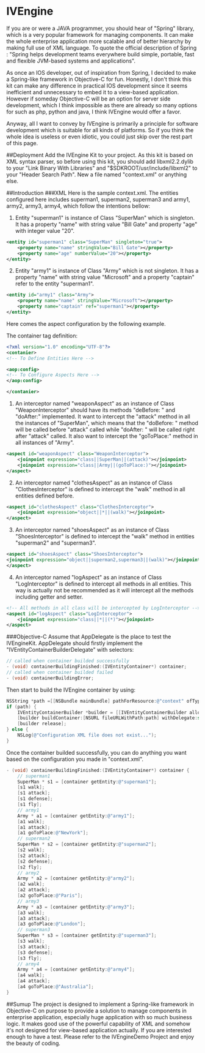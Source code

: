 IVEngine
========

If you are or were a JAVA programmer, you should hear of "Spring" library, which is a very popular framework for managing components. It can make the whole enterprise application more scalable and of better hierarchy by making full use of XML language. To quote the official description of Spring : "Spring helps development teams everywhere build simple, portable,  fast and flexible JVM-based systems and applications".

As once an IOS developer, out of inspiration from Spring,  I decided to make a Spring-like framework in Objective-C for fun. Honestly, I don't think this kit can make any difference in practical IOS development since it seems inefficient and    unnecessary to embed it to a view-based application. However if someday Objective-C will be an option for server side development, which I think impossible as there are already so many options for such as php, python and java, I think IVEngine would offer a favor.

Anyway, all I want to convey by IVEngine is primarily a principle for software development which is suitable for all kinds of platforms. So if you think the whole idea is useless or even idiotic, you could just skip over the rest part of this page.

##Deployment
Add the IVEngine Kit to your project.
As this kit is based on XML syntax parser, so before using this kit, you should add libxml2.2.dylib to your "Link Binary With Libraries" and "$SDKROOT/usr/include/libxml2" to your "Header Search Path". 
New a file named "context.xml" or anything else.

##Introduction
###XML
Here is the sample context.xml. The entities configured here includes superman1, superman2, superman3 and army1, army2, army3, army4, which follow the intentions bellow:

1. Entity "superman1" is instance of Class "SuperMan" which is singleton. It has a property "name" with string value "Bill Gate" and property "age" with integer value "20".
```XML
<entity id="superman1" class="SuperMan" singleton="true">
    <property name="name" stringValue="Bill Gate"></property>
    <property name="age" numberValue="20"></property>
</entity>
```

2. Entity "army1" is instance of Class "Army" which is not singleton. It has a property "name" with string value "Microsoft" and a property "captain" refer to the entity "superman1".
```XML
<entity id="army1" class="Army">
    <property name="name" stringValue="Microsoft"></property>
    <property name="captain" ref="superman1"></property>
</entity>
```
Here comes the aspect configuration by the following example.

The container tag definition:
```XML
<?xml version="1.0" encoding="UTF-8"?>
<contanier>
<!-- To Define Entities Here -->

<aop:config>
<!-- To Configure Aspects Here -->
</aop:config>

</contanier>
```

1. An interceptor named "weaponAspect" as an instance of Class "WeaponInterceptor" should have its methods "deBefore: " and "doAfter:" implemented. It want to intercept the "attack" method in all the instances of "SuperMan", which means that the "doBefore: " method will be called before "attack" called while "doAfter: " will be called right after "attack" called. It also want to intercept the "goToPlace:" method in all instances of "Army".
```XML
<aspect id="weaponAspect" class="WeaponInterceptor">
    <joinpoint expression="class||SuperMan||(attack)"></joinpoint>
    <joinpoint expression="class||Army||(goToPlace:)"></joinpoint>
</aspect>
```

2.  An interceptor named "clothesAspect" as an instance of Class "ClothesInterceptor" is defined to intercept the "walk" method in all entities defined before.
```XML
<aspect id="clothesAspect" class="ClothesInterceptor">
    <joinpoint expression="object||*||(walk)"></joinpoint>
</aspect>
```

3. An interceptor named "shoesAspect" as an instance of Class "ShoesInterceptor" is defined to intercept the "walk" method in entities "superman2" and "superman3".
```XML
<aspect id="shoesAspect" class="ShoesInterceptor">
<joinpoint expression="object||superman2,superman3||(walk)"></joinpoint>
</aspect>
```

4. An interceptor named "logAspect" as an instance of Class "LogInterceptor" is defined to intercept all methods in all entities. This way is actually not be recommended as it will intercept all the methods including getter and setter.
```XML
<!-- All methods in all class will be intercepted by LogInterceptor -->
<aspect id="logAspect" class="LogInterceptor">
    <joinpoint expression="class||*||(*)"></joinpoint>
</aspect>
```
###Objective-C
Assume that AppDelegate is the place to test the IVEngineKit. AppDelegate should firstly implement the "IVEntityContainerBuilderDelegate" with selectors:
```ObjectiveC
// called when container builded successfully
- (void) containerBuildingFinished:(IVEntityContainer*) container;
// called when container builded failed
- (void) containerBuildingError;
```
Then start to build the IVEngine container by using: 
```ObjectiveC
NSString *path =[[NSBundle mainBundle] pathForResource:@"context" ofType:@"xml"];
if (path) {
    IVEntityContainerBuilder *builder = [[IVEntityContainerBuilder alloc] init];
    [builder buildContainer:[NSURL fileURLWithPath:path] withDelegate:self];
    [builder release];
} else {
    NSLog(@"Configuration XML file does not exist...");
}
```
Once the container builded successfully, you can do anything you want based on the configuration you made in "context.xml".
```ObjectiveC
- (void) containerBuildingFinished:(IVEntityContainer*) container {
    // superman1
    SuperMan * s1 = [container getEntity:@"superman1"];
    [s1 walk];
    [s1 attack];
    [s1 defense];
    [s1 fly];
    // army1
    Army * a1 = [container getEntity:@"army1"];
	[a1 walk];
    [a1 attack];
    [a1 goToPlace:@"NewYork"];
    // superman2
    SuperMan * s2 = [container getEntity:@"superman2"];
    [s2 walk];
    [s2 attack];
    [s2 defense];
    [s2 fly];
    // army2
    Army * a2 = [container getEntity:@"army2"];
    [a2 walk];
    [a2 attack];
    [a2 goToPlace:@"Paris"];
    // army3
    Army * a3 = [container getEntity:@"army3"];
    [a3 walk];
    [a3 attack];
    [a3 goToPlace:@"London"];
    // superman3
    SuperMan * s3 = [container getEntity:@"superman3"];
    [s3 walk];
    [s3 attack];
    [s3 defense];
    [s3 fly];
    // army4
    Army * a4 = [container getEntity:@"army4"];
    [a4 walk];
    [a4 attack];
    [a4 goToPlace:@"Australia"];
}
```

##Sumup
The project is designed to implement a Spring-like framework in Objective-C on purpose to provide a solution to manage components in enterprise application, especially huge application with so much business logic. It makes good use of the powerful capability of XML and somehow it's not designed for view-based application actually. If you are interested enough to have a test. Please refer to the IVEngineDemo Project and enjoy the beauty of coding.
